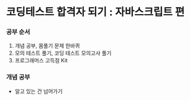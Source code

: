 # 코딩테스트 합격자 되기 : 자바스크립트 편

### 공부 순서

1. 개념 공부, 몸풀기 문제 한바퀴
2. 모의 테스트 풀기, 코딩 테스트 모의고사 풀기
3. 프로그래머스 고득점 Kit

### 개념 공부

-   알고 있는 건 넘어가기
